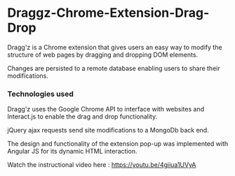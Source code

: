 # Draggz-Chrome-Extension-Drag-Drop

Dragg'z is a Chrome extension that gives users an easy way to modify 
the structure of web pages by dragging and dropping DOM elements.

Changes are persisted to a remote database enabling users to share their
modifications.

### Technologies used

Dragg'z uses the Google Chrome API to interface with websites and 
Interact.js to enable the drag and drop functionality.

jQuery ajax requests send site modifications to a MongoDb back end.

The design and functionality of the extension pop-up was implemented with Angular JS for its dynamic HTML interaction.

Watch the instructional video here : https://youtu.be/4giiua1UVyA
